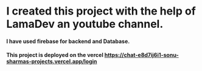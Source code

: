 # I created this project with the help of LamaDev an youtube channel.
#### I have used firebase for backend and Database.
#### This project is deployed on the vercel https://chat-e8d7ij6i1-sonu-sharmas-projects.vercel.app/login

